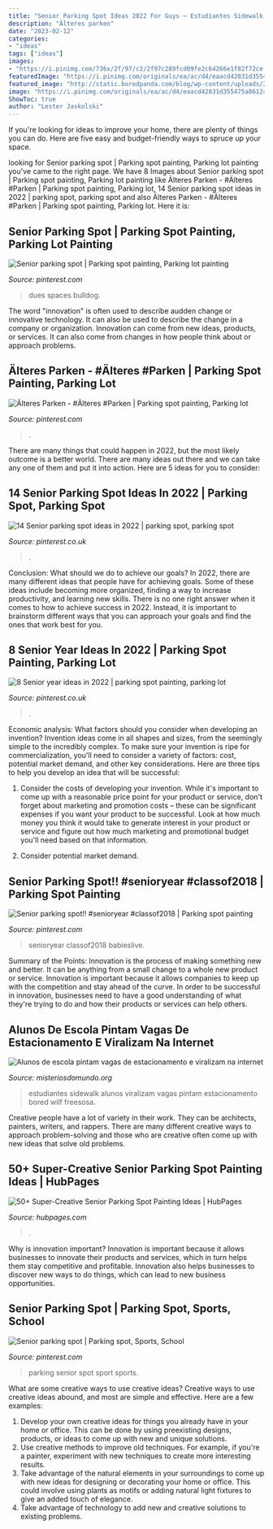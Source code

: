 ```yaml
---
title: "Senior Parking Spot Ideas 2022 For Guys ~ Estudiantes Sidewalk Alunos Viralizam Vagas Pintam Estacionamento Bored Wilf Freesosa"
description: "Älteres parken"
date: "2023-02-12"
categories:
- "ideas"
tags: ["ideas"]
images:
- "https://i.pinimg.com/736x/2f/97/c2/2f97c289fcd09fe2c64266e1f82f72ce.jpg"
featuredImage: "https://i.pinimg.com/originals/ea/ac/d4/eaacd42831d355475a86124d02545d0b.png"
featured_image: "http://static.boredpanda.com/blog/wp-content/uploads/2016/08/high-school-senior-parking-spot-art-19-57bff23a800f1__700.jpg"
image: "https://i.pinimg.com/originals/ea/ac/d4/eaacd42831d355475a86124d02545d0b.png"
ShowToc: true
author: "Lester Jaskolski"
---
```



If you're looking for ideas to improve your home, there are plenty of things you can do. Here are five easy and budget-friendly ways to spruce up your space.

	

		
looking for Senior parking spot | Parking spot painting, Parking lot painting you've came to the right page. We have 8 Images about Senior parking spot | Parking spot painting, Parking lot painting like Älteres Parken - #Älteres #Parken | Parking spot painting, Parking lot, 14 Senior parking spot ideas in 2022 | parking spot, parking spot and also Älteres Parken - #Älteres #Parken | Parking spot painting, Parking lot. Here it is:
		
    
## Senior Parking Spot | Parking Spot Painting, Parking Lot Painting

<img loading=lazy src="https://i.pinimg.com/originals/82/d9/9a/82d99ad848b3025e991b3b6f79ba48d3.jpg" onerror="this.onerror=null;this.src='https://tse2.mm.bing.net/th?id=OIP.4D8N3rmPPGhB8f6zS-Pl1AHaHa&amp;pid=15.1';" alt="Senior parking spot | Parking spot painting, Parking lot painting">

_Source: pinterest.com_

>dues spaces bulldog. 

	

The word "innovation" is often used to describe audden change or innovative technology. It can also be used to describe the change in a company or organization. Innovation can come from new ideas, products, or services. It can also come from changes in how people think about or approach problems.

    
## Älteres Parken - #Älteres #Parken | Parking Spot Painting, Parking Lot

<img loading=lazy src="https://i.pinimg.com/736x/2f/97/c2/2f97c289fcd09fe2c64266e1f82f72ce.jpg" onerror="this.onerror=null;this.src='https://tse2.mm.bing.net/th?id=OIP.ouQ6WtSUpnzKx8vIfSrz0QHaIK&amp;pid=15.1';" alt="Älteres Parken - #Älteres #Parken | Parking spot painting, Parking lot">

_Source: pinterest.com_

>. 

	

There are many things that could happen in 2022, but the most likely outcome is a better world. There are many ideas out there and we can take any one of them and put it into action. Here are 5 ideas for you to consider: 

    
## 14 Senior Parking Spot Ideas In 2022 | Parking Spot, Parking Spot

<img loading=lazy src="https://i.pinimg.com/236x/38/fd/00/38fd00ba382adfaea50eaee2de3e6c0e--senior-pranks-high-school-seniors.jpg" onerror="this.onerror=null;this.src='https://tse2.mm.bing.net/th?id=OIP.B9vUxE_sTKajVDIJZh9oJwDsEW&amp;pid=15.1';" alt="14 Senior parking spot ideas in 2022 | parking spot, parking spot">

_Source: pinterest.co.uk_

>. 

	

Conclusion: What should we do to achieve our goals?
In 2022, there are many different ideas that people have for achieving goals. Some of these ideas include becoming more organized, finding a way to increase productivity, and learning new skills. There is no one right answer when it comes to how to achieve success in 2022. Instead, it is important to brainstorm different ways that you can approach your goals and find the ones that work best for you.

    
## 8 Senior Year Ideas In 2022 | Parking Spot Painting, Parking Lot

<img loading=lazy src="https://i.pinimg.com/236x/32/27/3f/32273f683f9d5e711fc380b0dbbb467e.jpg" onerror="this.onerror=null;this.src='https://tse1.mm.bing.net/th?id=OIP.DSmOqH9c24kboDGRkbs0jwDsG3&amp;pid=15.1';" alt="8 Senior year ideas in 2022 | parking spot painting, parking lot">

_Source: pinterest.co.uk_

>. 

	

Economic analysis: What factors should you consider when developing an invention?
Invention ideas come in all shapes and sizes, from the seemingly simple to the incredibly complex. To make sure your invention is ripe for commercialization, you'll need to consider a variety of factors: cost, potential market demand, and other key considerations. Here are three tips to help you develop an idea that will be successful: 
1. Consider the costs of developing your invention. While it's important to come up with a reasonable price point for your product or service, don't forget about marketing and promotion costs – these can be significant expenses if you want your product to be successful. Look at how much money you think it would take to generate interest in your product or service and figure out how much marketing and promotional budget you'll need based on that information.

2. Consider potential market demand.

    
## Senior Parking Spot!! #senioryear #classof2018 | Parking Spot Painting

<img loading=lazy src="https://i.pinimg.com/originals/a1/6f/2d/a16f2d572c8f85610a3ee5897ea59b03.jpg" onerror="this.onerror=null;this.src='https://tse4.mm.bing.net/th?id=OIP.WWafJJqUVvK2Gyo1fNwn6QHaJ3&amp;pid=15.1';" alt="Senior parking spot!! #senioryear #classof2018 | Parking spot painting">

_Source: pinterest.com_

>senioryear classof2018 babieslive. 

	

Summary of the Points:
Innovation is the process of making something new and better. It can be anything from a small change to a whole new product or service. Innovation is important because it allows companies to keep up with the competition and stay ahead of the curve. In order to be successful in innovation, businesses need to have a good understanding of what they're trying to do and how their products or services can help others.

    
## Alunos De Escola Pintam Vagas De Estacionamento E Viralizam Na Internet

<img loading=lazy src="http://static.boredpanda.com/blog/wp-content/uploads/2016/08/high-school-senior-parking-spot-art-19-57bff23a800f1__700.jpg" onerror="this.onerror=null;this.src='https://tse2.mm.bing.net/th?id=OIP.Trj8-cHfFOK5dzrX8wDNLgHaJ3&amp;pid=15.1';" alt="Alunos de escola pintam vagas de estacionamento e viralizam na internet">

_Source: misteriosdomundo.org_

>estudiantes sidewalk alunos viralizam vagas pintam estacionamento bored wilf freesosa. 

	

Creative people have a lot of variety in their work. They can be architects, painters, writers, and rappers. There are many different creative ways to approach problem-solving and those who are creative often come up with new ideas that solve old problems.

    
## 50+ Super-Creative Senior Parking Spot Painting Ideas | HubPages

<img loading=lazy src="https://usercontent1.hubstatic.com/16179816_f520.jpg" onerror="this.onerror=null;this.src='https://tse1.mm.bing.net/th?id=OIP.L8YDWV4JM_DWP_rhizaxtQHaE8&amp;pid=15.1';" alt="50+ Super-Creative Senior Parking Spot Painting Ideas | HubPages">

_Source: hubpages.com_

>. 

	

Why is innovation important?
Innovation is important because it allows businesses to innovate their products and services, which in turn helps them stay competitive and profitable. Innovation also helps businesses to discover new ways to do things, which can lead to new business opportunities.

    
## Senior Parking Spot | Parking Spot, Sports, School

<img loading=lazy src="https://i.pinimg.com/originals/ea/ac/d4/eaacd42831d355475a86124d02545d0b.png" onerror="this.onerror=null;this.src='https://tse1.mm.bing.net/th?id=OIP.u5rjIvV_G3BFy1Y_FNF1PQHaNJ&amp;pid=15.1';" alt="Senior parking spot | Parking spot, Sports, School">

_Source: pinterest.com_

>parking senior spot sport sports. 

	

What are some creative ways to use creative ideas?
Creative ways to use creative ideas abound, and most are simple and effective. Here are a few examples: 
1. Develop your own creative ideas for things you already have in your home or office. This can be done by using preexisting designs, products, or ideas to come up with new and unique solutions. 
2. Use creative methods to improve old techniques. For example, if you're a painter, experiment with new techniques to create more interesting results. 
3. Take advantage of the natural elements in your surroundings to come up with new ideas for designing or decorating your home or office. This could involve using plants as motifs or adding natural light fixtures to give an added touch of elegance. 
4. Take advantage of technology to add new and creative solutions to existing problems.

